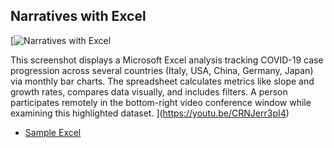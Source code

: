 ## Narratives with Excel

[![Narratives with Excel](https://i.ytimg.com/vi_webp/CRNJerr3pI4/sddefault.webp)

This screenshot displays a Microsoft Excel analysis tracking COVID-19 case progression across several countries (Italy, USA, China, Germany, Japan) via monthly bar charts. The spreadsheet calculates metrics like slope and growth rates, compares data visually, and includes filters. A person participates remotely in the bottom-right video conference window while examining this highlighted dataset.
](https://youtu.be/CRNJerr3pI4)

- [Sample Excel](https://docs.google.com/spreadsheets/d/1Htmr5ar0ZX2nYW8Xerr9OaLJl3zS0gxY/view#gid=171350107)
